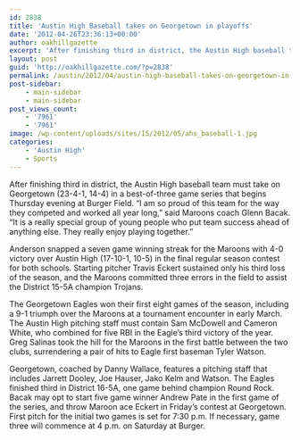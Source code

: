 ```yaml
---
id: 2838
title: 'Austin High Baseball takes on Georgetown in playoffs'
date: '2012-04-26T23:36:13+00:00'
author: oakhillgazette
excerpt: 'After finishing third in district, the Austin High baseball team must take on Georgetown (23-4-1, 14-4) in a best-of-three game series that begins Thursday evening at Burger Field. “I am so proud of this team for the way they competed and worked all year long,” said Maroons coach Glenn Bacak.'
layout: post
guid: 'http://oakhillgazette.com/?p=2838'
permalink: /austin/2012/04/austin-high-baseball-takes-on-georgetown-in-playoffs/
post-sidebar:
    - main-sidebar
    - main-sidebar
post_views_count:
    - '7961'
    - '7961'
image: /wp-content/uploads/sites/15/2012/05/ahs_baseball-1.jpg
categories:
    - 'Austin High'
    - Sports
---
```


After finishing third in district, the Austin High baseball team must take on Georgetown (23-4-1, 14-4) in a best-of-three game series that begins Thursday evening at Burger Field. “I am so proud of this team for the way they competed and worked all year long,” said Maroons coach Glenn Bacak. “It is a really special group of young people who put team success ahead of anything else. They really enjoy playing together.”

Anderson snapped a seven game winning streak for the Maroons with 4-0 victory over Austin High (17-10-1, 10-5) in the final regular season contest for both schools. Starting pitcher Travis Eckert sustained only his third loss of the season, and the Maroons committed three errors in the field to assist the District 15-5A champion Trojans.

The Georgetown Eagles won their first eight games of the season, including a 9-1 triumph over the Maroons at a tournament encounter in early March. The Austin High pitching staff must contain Sam McDowell and Cameron White, who combined for five RBI in the Eagle’s third victory of the year. Greg Salinas took the hill for the Maroons in the first battle between the two clubs, surrendering a pair of hits to Eagle first baseman Tyler Watson.

Georgetown, coached by Danny Wallace, features a pitching staff that includes Jarrett Dooley, Joe Hauser, Jako Kelm and Watson. The Eagles finished third in District 16-5A, one game behind champion Round Rock. Bacak may opt to start five game winner Andrew Pate in the first game of the series, and throw Maroon ace Eckert in Friday’s contest at Georgetown. First pitch for the initial two games is set for 7:30 p.m. If necessary, game three will commence at 4 p.m. on Saturday at Burger.